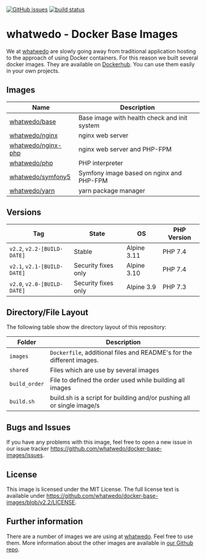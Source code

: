 [![GitHub issues](https://img.shields.io/github/issues/whatwedo/docker-base-images.svg)](https://github.com/whatwedo/docker-base-images/issues)
[![build status](https://dev.whatwedo.ch/whatwedo/docker-base-images/badges/v2.2/pipeline.svg)](https://dev.whatwedo.ch/whatwedo/docker-base-images/commits/v2.2)

# whatwedo - Docker Base Images

We at [whatwedo](https://whatwedo.ch/) are slowly going away from traditional application hosting to the approach of using Docker containers. For this reason we built several docker images. They are available on [Dockerhub](https://hub.docker.com/u/whatwedo/). You can use them easily in your own projects.


## Images

| Name | Description |
|---|---|
| [whatwedo/base](https://github.com/whatwedo/docker-base-images/tree/v2.2/images/base) | Base image with health check and init system |
| [whatwedo/nginx](https://github.com/whatwedo/docker-base-images/tree/v2.2/images/nginx) | nginx web server |
| [whatwedo/nginx-php](https://github.com/whatwedo/docker-base-images/tree/v2.2/images/nginx-php) | nginx web server and PHP-FPM |
| [whatwedo/php](https://github.com/whatwedo/docker-base-images/tree/v2.2/images/php) | PHP interpreter |
| [whatwedo/symfony5](https://github.com/whatwedo/docker-base-images/tree/v2.2/images/symfony5) | Symfony image based on nginx and PHP-FPM |
| [whatwedo/yarn](https://github.com/whatwedo/docker-base-images/tree/v2.2/images/yarn) | yarn package manager |


## Versions

| Tag | State | OS | PHP Version |
|---|---|---|---|
| `v2.2`, `v2.2-[BUILD-DATE]` | Stable | Alpine 3.11 | PHP 7.4 |
| `v2.1`, `v2.1-[BUILD-DATE]` | Security fixes only | Alpine 3.10 | PHP 7.4 |
| `v2.0`, `v2.0-[BUILD-DATE]` | Security fixes only | Alpine 3.9 | PHP 7.3 |


## Directory/File Layout

The following table show the directory layout of this repository:

| Folder | Description |
|---|---|
| `images` | `Dockerfile`, additional files and README's for the different images. |
| `shared`| Files which are use by several images |
| `build_order`| File to defined the order used while building all images |
| `build.sh`| build.sh is a script for building and/or pushing all or single image/s |


## Bugs and Issues

If you have any problems with this image, feel free to open a new issue in our issue tracker https://github.com/whatwedo/docker-base-images/issues.


## License

This image is licensed under the MIT License. The full license text is available under https://github.com/whatwedo/docker-base-images/blob/v2.2/LICENSE.


## Further information

There are a number of images we are using at [whatwedo](https://whatwedo.ch/). Feel free to use them. More information about the other images are available in [our Github repo](https://github.com/whatwedo/docker-base-images).
